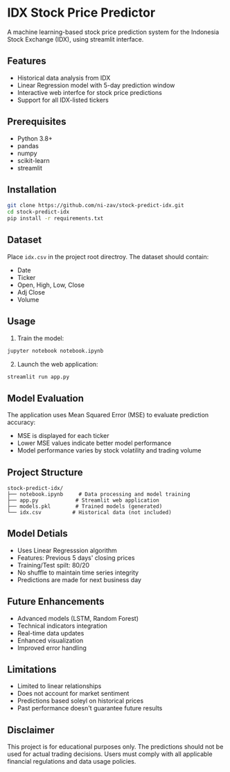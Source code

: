 # IDX Stock Price Predictor

A machine learning-based stock price prediction system for the Indonesia Stock Exchange (IDX), using streamlit interface.

## Features

- Historical data analysis from IDX
- Linear Regression model with 5-day prediction window
- Interactive web interfce for stock price predictions
- Support for all IDX-listed tickers

## Prerequisites

- Python 3.8+
- pandas
- numpy
- scikit-learn
- streamlit

## Installation

```bash
git clone https://github.com/ni-zav/stock-predict-idx.git
cd stock-predict-idx
pip install -r requirements.txt
```

## Dataset

Place `idx.csv` in the project root directroy. The dataset should contain:
- Date
- Ticker
- Open, High, Low, Close
- Adj Close
- Volume

## Usage

1. Train the model:
```bash
jupyter notebook notebook.ipynb
```

2. Launch the web application:
```bash
streamlit run app.py
```

## Model Evaluation

The application uses Mean Squared Error (MSE) to evaluate prediction accuracy:
- MSE is displayed for each ticker
- Lower MSE values indicate better model performance
- Model performance varies by stock volatility and trading volume

## Project Structure

```
stock-predict-idx/
├── notebook.ipynb     # Data processing and model training
├── app.py            # Streamlit web application
├── models.pkl        # Trained models (generated)
└── idx.csv          # Historical data (not included)
```

## Model Detials

- Uses Linear Regresssion algorithm
- Features: Previous 5 days' closing prices
- Training/Test spilt: 80/20
- No shuffle to maintain time series integrity
- Predictions are made for next business day

## Future Enhancements

- Advanced models (LSTM, Random Forest)
- Technical indicators integration
- Real-time data updates
- Enhanced visualization
- Improved error handling

## Limitations

- Limited to linear relationships
- Does not account for market sentiment
- Predictions based soleyl on historical prices
- Past performance doesn't guarantee future results

## Disclaimer

This project is for educational purposes only. The predictions should not be used for actual trading decisions. Users must comply with all applicable financial regulations and data usage policies.

